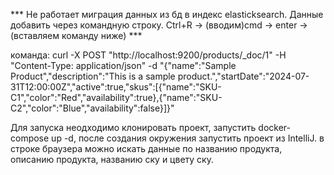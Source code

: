*** Не работает миграция данных из бд в индекс elasticksearch. Данные добавить через командную строку. Ctrl+R -> (вводим)cmd -> enter -> (вставляем команду ниже) ***

команда: curl -X POST "http://localhost:9200/products/_doc/1" -H "Content-Type: application/json" -d "{\"name\":\"Sample Product\",\"description\":\"This is a sample product.\",\"startDate\":\"2024-07-31T12:00:00Z\",\"active\":true,\"skus\":[{\"name\":\"SKU-C1\",\"color\":\"Red\",\"availability\":true},{\"name\":\"SKU-C2\",\"color\":\"Blue\",\"availability\":false}]}"

Для запуска неодходимо клонировать проект, запустить docker-compose up -d, после создания окружения запустить проект из IntelliJ. в строке браузера можно искать данные по названию продукта, описанию продукта, названию ску и цвету ску.

